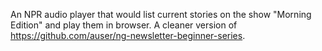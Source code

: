 An NPR audio player that would list current stories on the show "Morning Edition" and play them in browser. A cleaner version of https://github.com/auser/ng-newsletter-beginner-series. 